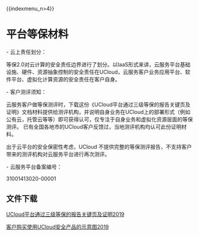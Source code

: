 {{indexmenu_n>4}}

# 平台等保材料

\- 云上责任划分：

等保2.0对云计算的安全责任边界进行了划分。以IaaS形式来讲，云服务平台基础设施、硬件、资源抽象控制的安全责任在UCloud，云服务客户业务应用平台、软件平台、虚拟化计算资源的安全责任在客户自身。

\- 客户测评须知：

云服务客户做等保测评时，下载这份《UCloud平台通过三级等保的报告关键页及证明》文档材料提供给测评机构，并说明自身业务在UCloud上的部署形式（例如公有云，托管云等等）即可获得认可，仅专注于自身业务和虚拟化资源层面的等保测评。
已有全国各地市的UCloud客户反馈过，当地测评机构均认可此份证明材料。

出于云平台的安全保密性考虑，UCloud 不提供完整的等保测评报告，不支持客户带来的测评机构对云服务平台进行再次测评。

\- 云服务平台备案编号：

31001413020-00001

## 文件下载

[UCloud平台通过三级等保的报告关键页及证明2019](http://udbcp-public.cn-gd.ufileos.com/UCloud平台通过三级等保的报告关键页及证明2019v4.pdf)

[客户购买使用UCloud安全产品的示意图2019](http://udbcp-public.cn-gd.ufileos.com/客户购买使用UCloud安全产品的示意图2019v1.pdf)
